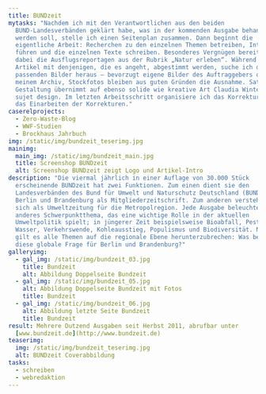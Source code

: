 ```yaml
---
title: BUNDzeit
mytasks: "Nachdem ich mit den Verantwortlichen aus den beiden
  BUND-Landesverbänden geklärt habe, was in der kommenden Ausgabe behandelt
  werden soll, stelle ich einen Seitenplan zusammen. Dann beginnt die
  eigentliche Arbeit: Recherchen zu den einzelnen Themen betreiben, Interviews
  führen und die einzelnen Texte schreiben. Besonderes Vergnügen bereiten mir
  dabei die Ausflugsreportagen aus der Rubrik „Natur erleben“. Während die
  Artikel mit denjenigen, die es angeht, abgestimmt werden, suche ich die
  passenden Bilder heraus – bevorzugt eigene Bilder des Auftraggebers oder aus
  meinem Archiv, Stockfotos bleiben aus guten Gründen die Ausnahme. Satz und
  Gestaltung übernimmt auf ebenso solide wie kreative Art Claudia Winter von
  sujet design. Im letzten Arbeitsschritt organisiere ich das Korrekturlesen und
  das Einarbeiten der Korrekturen."
caserelprojects:
  - Zero-Waste-Blog
  - WWF-Studien
  - Brockhaus Jahrbuch
img: /static/img/bundzeit_teserimg.jpg
mainimg:
  main_img: /static/img/bundzeit_main.jpg
  title: Screenshop BUNDzeit
  alt: Screenshop BUNDzeit zeigt Logo und Artikel-Intro
description: "Die viermal jährlich in einer Auflage von 30.000 Stück
  erscheinende BUNDzeit hat zwei Funktionen. Zum einen dient sie den
  Landesverbänden des Bund für Umwelt und Naturschutz Deutschland (BUND) in
  Berlin und Brandenburg als Mitgliederzeitschrift. Zum anderen versteht sie
  sich als Umweltzeitung für die Metropolregion. Jede Ausgabe beleuchtet ein
  anderes Schwerpunktthema, das eine wichtige Rolle in der aktuellen
  Umweltpolitik spielt; in jüngerer Zeit beispielsweise Bioabfall, Pestizide,
  Wasser, Verkehrswende, Kohleausstieg, Populismus und Biodiversität. Natürlich
  gilt es alle Themen auf die regionale Ebene herunterzubrechen: Was bedeutet
  diese globale Frage für Berlin und Brandenburg?"
galleryimg:
  - gal_img: /static/img/bundzeit_03.jpg
    title: Bundzeit
    alt: Abbildung Doppelseite Bundzeit
  - gal_img: /static/img/bundzeit_05.jpg
    alt: Abbildung Doppelseite Bundzeit mit Fotos
    title: Bundzeit
  - gal_img: /static/img/bundzeit_06.jpg
    alt: Abbildung letzte Seite Bundzeit
    title: Bundzeit
result: Mehrere Dutzend Ausgaben seit Herbst 2011, abrufbar unter
  [www.bundzeit.de](http://www.bundzeit.de)
teaserimg:
  img: /static/img/bundzeit_teserimg.jpg
  alt: BUNDzeit Coverabbildung
tasks:
  - schreiben
  - webredaktion
---
```


